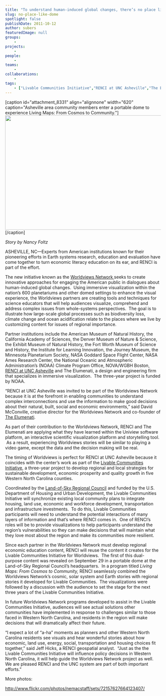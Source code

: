 ```yaml
---
title: "To understand human-induced global changes, there’s no place like dome"
slug: no-place-like-dome
spotlight: false
publishDate: 2011-10-12
author: subers
featuredImage: null
groups:
    - 
projects:
    - 
people:
    - 
teams: 
    - 
collaborations:
    - 
tags:
    - ["Livable Communities Initiative","RENCI at UNC Asheville","The Elumenati","visualization","Western North Carolina","Worldviews Network"]
---
```

<p>[caption id="attachment_8331" align="alignnone" width="620" caption="Asheville area community members enter a portable dome to experience Living Maps: From Cosmos to Community."]<img class="size-large wp-image-8331  " title="Asheville Geodome" src="https://www.renci.org/wp-content/uploads/2011/10/geodome-630x381.jpg" alt="" width="620" height="370" />[/caption]</p>
<p><em>Story by Nancy Foltz</em></p>
<p>ASHEVILLE, NC—Experts from American institutions known for their pioneering efforts in Earth systems research, education and evaluation have come together to turn economic literacy education on its ear, and RENCI is part of the effort.</p>
<p>The new initiative known as the <a href="http://www.worldviews.net/" target="_blank">Worldviews Network </a> seeks to create innovative approaches for engaging the American public in dialogues about human-induced global changes.  Using immersive visualization within the nation’s 600 planetariums and other domed settings to enhance the visual experience, the Worldviews partners are creating tools and techniques for science educators that will help audiences visualize, comprehend and address complex issues from whole-systems perspectives.  The goal is to illustrate how large-scale global processes such as biodiversity loss, climate change and ocean acidification relate to the places where we live by customizing content for issues of regional importance.<!--more--></p>
<p>Partner institutions include the American Museum of Natural History, the California Academy of Sciences, the Denver Museum of Nature &amp; Science, the Exhibit Museum of Natural History, the Fort Worth Museum of Science and History, the Institute for Learning Innovation, the Journey Museum, the Minnesota Planetarium Society, NASA Goddard Space Flight Center, NASA Ames Research Center, the National Oceanic and Atmospheric Administration’s (NOAA) Climate Program Office, NOVA/WGBH Boston, <a href="http://unca.renci.org/" target="_blank">RENCI at UNC Asheville</a> and The Elumenati, a design and engineering firm that specializes in immersive visualization.  The three-year project is funded by NOAA.</p>
<p>“RENCI at UNC Asheville was invited to be part of the Worldviews Network because it is at the forefront in enabling communities to understand complex interconnections and use the information to make good decisions about their natural, built, social and economic environments,” said David McConville, creative director for the Worldviews Network and co-founder of <a href="http://www.elumenati.com/" target="_blank">The Elumenati</a>.</p>
<p>As part of their contribution to the Worldviews Network, RENCI and The Elumenati are applying what they have learned within the Uniview software platform, an interactive scientific visualization platform and storytelling tool.  As a result, experiencing Worldviews stories will be similar to playing a video game, except the data and the decision making will be real.</p>
<p>The timing of Worldviews is perfect for RENCI at UNC Asheville because it coincides with the center’s work as part of the <a href="http://unca.renci.org/news/releases/wnc-livable-communities-consortium-wins-1-6-million-grant-from-hud-renci-at-unc-asheville-a-consortium-partner/" target="_blank">Livable Communities Initiative</a>, a three-year project to develop regional and local strategies for sustainable development, economic prosperity and quality growth in five Western North Carolina counties.</p>
<p>Coordinated by the <a href="http://www.landofsky.org/" target="_blank">Land-of-Sky Regional Council</a> and funded by the U.S. Department of Housing and Urban Development, the Livable Communities Initiative will synchronize existing local community plans to integrate housing, land use, economic and workforce development, transportation and infrastructure investments.  To do this, Livable Communities participants will need to understand the potential interactions of many layers of information and that’s where RENCI comes in.  One of RENCI’s roles will be to provide visualizations to help participants understand the region’s vulnerabilities so they can make decisions that will maintain what they love most about the region and make its communities more resilient.</p>
<p>Since each partner in the Worldviews Network must develop regional economic education content, RENCI will reuse the content it creates for the Livable Communities Initiative for Worldviews.  The first of this dual-purpose content was revealed on September 29 in a portable dome at the Land-of-Sky Regional Council’s headquarters.  In a program titled <em>Living Maps: From Cosmos to Community, </em>RENCI seamlessly combined the Worldviews Network’s cosmic, solar system and Earth stories with regional stories it developed for Livable Communities.  The visualizations were followed by a discussion with the audience to set the stage for the next three years of the Livable Communities Initiative.</p>
<p>In future Worldviews Network programs developed to assist in the Livable Communities Initiative, audiences will see actual solutions other communities have implemented in response to challenges similar to those faced in Western North Carolina, and residents in the region will make decisions that will dramatically affect their future.</p>
<p>“I expect a lot of “a-ha” moments as planners and other Western North Carolina residents see visuals and hear wonderful stories about how economic, land use, energy, social, transportation and housing choices fit together,” said Jeff Hicks, a RENCI geospatial analyst.  “Just as the the Livable Communities Initiative will influence policy decisions in Western North Carolina, it will help guide the Worldviews Network project as well.  We are pleased RENCI and the UNC system are part of both important efforts.”</p>

<p>More photos:</p>
<p><a href="http://www.flickr.com/photos/nemacstaff/sets/72157627664123407/">http://www.flickr.com/photos/nemacstaff/sets/72157627664123407/</a></p>

